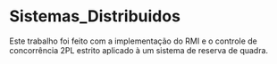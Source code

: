 # Sistemas_Distribuidos
Este trabalho foi feito com a implementação do RMI e o controle de concorrência 2PL estrito aplicado à um sistema de reserva de quadra.
